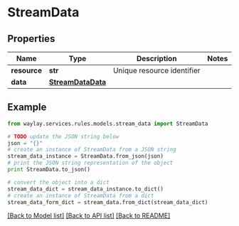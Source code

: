 # StreamData


## Properties

Name | Type | Description | Notes
------------ | ------------- | ------------- | -------------
**resource** | **str** | Unique resource identifier | 
**data** | [**StreamDataData**](StreamDataData.md) |  | 

## Example

```python
from waylay.services.rules.models.stream_data import StreamData

# TODO update the JSON string below
json = "{}"
# create an instance of StreamData from a JSON string
stream_data_instance = StreamData.from_json(json)
# print the JSON string representation of the object
print StreamData.to_json()

# convert the object into a dict
stream_data_dict = stream_data_instance.to_dict()
# create an instance of StreamData from a dict
stream_data_form_dict = stream_data.from_dict(stream_data_dict)
```
[[Back to Model list]](../README.md#documentation-for-models) [[Back to API list]](../README.md#documentation-for-api-endpoints) [[Back to README]](../README.md)


